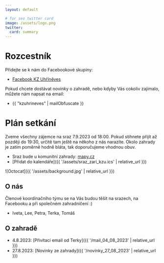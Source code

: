 ```yaml
---
layout: default

# for seo twitter card
image: /assets/logo.png
twitter:
  card: summary
---
```


# Rozcestník

Přidejte se k nám do Facebookové skupiny:

- [Facebook KZ Uhříněves](https://www.facebook.com/groups/3586237255032092/)

Pokud chcete dostávat novinky o zahradě, nebo kdyby Vás cokoliv zajímalo, můžete nám napsat na email:

- {{ "kzuhrineves" | mailObfuscate }}

# Plán setkání

Zveme všechny zájemce na sraz 7.9.2023 od 18:00. Pokud stihnete přijít až později do 19:30, určitě tam ještě na někoho z nás narazíte. Okolo zahrady je zatím poměrně hodně bláta, tak doporučujeme vhodnou obuv.

- Sraz bude u komunitní zahrady: [mapy.cz](https://en.mapy.cz/s/pucabolano)
- [Přidat do kalendáře]({{ '/assets/sraz_zari_kzu.ics' | relative_url }})

![Octocat]({{ '/assets/background.jpg' | relative_url }})

## O nás

Členové koordinačního týmu se na Vás budou těšit na srazech, na Facebooku a při společném zahradničení :)

- Iveta, Lee, Petra, Terka, Tomáš

## O zahradě

- 4.8.2023: [Přivítací email od Terky]({{ '/mail_04_08_2023' | relative_url }})
- 27.8.2023: [Novinky ze zahrady]({{ '/novinky_27_08_2023' | relative_url }})